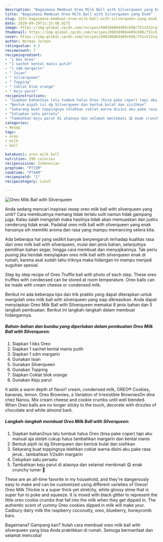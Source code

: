 ```yaml
---
description: "Bagaimana Membuat Oreo Milk Ball with Silverqueen yang Enak"
title: "Bagaimana Membuat Oreo Milk Ball with Silverqueen yang Enak"
slug: 1431-bagaimana-membuat-oreo-milk-ball-with-silverqueen-yang-enak
date: 2020-09-29T11:15:08.817Z
image: https://img-global.cpcdn.com/recipes/698389864409c698/751x532cq70/oreo-milk-ball-with-silverqueen-foto-resep-utama.jpg
thumbnail: https://img-global.cpcdn.com/recipes/698389864409c698/751x532cq70/oreo-milk-ball-with-silverqueen-foto-resep-utama.jpg
cover: https://img-global.cpcdn.com/recipes/698389864409c698/751x532cq70/oreo-milk-ball-with-silverqueen-foto-resep-utama.jpg
author: Norman Jordan
ratingvalue: 4.3
reviewcount: 7
recipeingredient:
- "1 bks Oreo"
- "1 sachet kental manis putih"
- "1 sdm margarin"
- " Isian"
- " Silverqueen"
- " Topping"
- " Coklat blok orange"
- " Keju parut"
recipeinstructions:
- "Siapkan bahan2nya lalu tumbuk halus Oreo (bisa pake coper) tapi aku manual aja stelah cukup halus tambahkan margarin dan kental manis"
- "Bentuk pipih isi dg Silverqueen dan bentuk bulat dan sisihkan"
- "Sekarang buat toppingnya lelehkan coklat warna disini aku pake rasa jeruk.. tambahkan 1/2sdm margarin"
- "Celupkan satu persatu"
- "Tambahkan keju parut di atasnya dan selamat menikmati 😋 enak crunchy lumer 🤭"
categories:
- Resep
tags:
- oreo
- milk
- ball

katakunci: oreo milk ball 
nutrition: 298 calories
recipecuisine: Indonesian
preptime: "PT15M"
cooktime: "PT44M"
recipeyield: "1"
recipecategory: Lunch

---
```



![Oreo Milk Ball with Silverqueen](https://img-global.cpcdn.com/recipes/698389864409c698/751x532cq70/oreo-milk-ball-with-silverqueen-foto-resep-utama.jpg)

Anda sedang mencari inspirasi resep oreo milk ball with silverqueen yang unik? Cara membuatnya memang tidak terlalu sulit namun tidak gampang juga. Kalau salah mengolah maka hasilnya tidak akan memuaskan dan justru cenderung tidak enak. Padahal oreo milk ball with silverqueen yang enak harusnya sih memiliki aroma dan rasa yang mampu memancing selera kita.

Ada beberapa hal yang sedikit banyak berpengaruh terhadap kualitas rasa dari oreo milk ball with silverqueen, mulai dari jenis bahan, selanjutnya pemilihan bahan segar, hingga cara membuat dan menyajikannya. Tak perlu pusing jika hendak menyiapkan oreo milk ball with silverqueen enak di rumah, karena asal sudah tahu triknya maka hidangan ini mampu menjadi suguhan spesial.

Step by step recipe of Oreo Truffle ball with photo of each step. These oreo truffles with condensed can be stored at room temperature. Oreo balls can be made with cream cheese or condensed milk.


Berikut ini ada beberapa tips dan trik praktis yang dapat diterapkan untuk mengolah oreo milk ball with silverqueen yang siap dikreasikan. Anda dapat menyiapkan Oreo Milk Ball with Silverqueen memakai 8 jenis bahan dan 5 langkah pembuatan. Berikut ini langkah-langkah dalam membuat hidangannya.

<!--inarticleads1-->

##### Bahan-bahan dan bumbu yang diperlukan dalam pembuatan Oreo Milk Ball with Silverqueen:

1. Siapkan 1 bks Oreo
1. Siapkan 1 sachet kental manis putih
1. Siapkan 1 sdm margarin
1. Gunakan  Isian
1. Gunakan  Silverqueen
1. Gunakan  Topping
1. Siapkan  Coklat blok orange
1. Gunakan  Keju parut


It adds a warm depth of flavor! cream, condensed milk, OREO® Cookies, bananas, lemon. Oreo Brownies, a Variation of Irresistible BrowniesOn dine chez Nanou. Mix cream cheese and cookie crumbs until well blended. When Oreo balls are no longer sticky to the touch, decorate with drizzles of chocolate and white almond bark. 

<!--inarticleads2-->

##### Langkah-langkah membuat Oreo Milk Ball with Silverqueen:

1. Siapkan bahan2nya lalu tumbuk halus Oreo (bisa pake coper) tapi aku manual aja stelah cukup halus tambahkan margarin dan kental manis
1. Bentuk pipih isi dg Silverqueen dan bentuk bulat dan sisihkan
1. Sekarang buat toppingnya lelehkan coklat warna disini aku pake rasa jeruk.. tambahkan 1/2sdm margarin
1. Celupkan satu persatu
1. Tambahkan keju parut di atasnya dan selamat menikmati 😋 enak crunchy lumer 🤭


These are an all-time favorite in my household, and they&#39;re dangerously easy to make and can be customized using different varieties of Oreos! Oreo Milk Thickie is a super thick yet stretchy, white glossy slime that is super fun to poke and squeeze. It is mixed with black glitter to represent the little oreo cookie crumbs that fall into the milk when they get dipped in. The authentic scent of yummy Oreo cookies dipped in milk will make your. Cadbury dairy milk the raspberry coconutty, oreo, blueberry, honeycomb bars. 

Bagaimana? Gampang kan? Itulah cara membuat oreo milk ball with silverqueen yang bisa Anda praktikkan di rumah. Semoga bermanfaat dan selamat mencoba!
